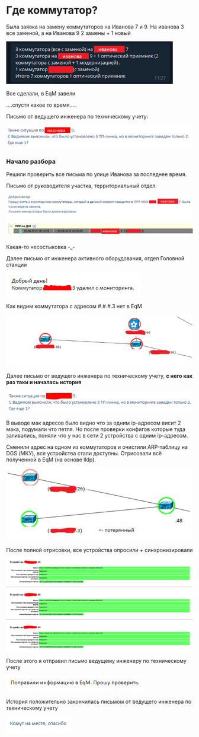 # Где коммутатор?

Была заявка на замену коммутаторов на Иванова 7 и 9. На иванова 3 все заменой, а на Иванова 9 2 замены + 1 новый

![](../../.gitbook/assets/image%20%2830%29.png)

Все сделали, в EqM завели

....спустя какое то время.....

Письмо от ведущего инженера по техническому учету:

![](../../.gitbook/assets/image%20%2875%29.png)

### Начало разбора

Решили проверить все письма по улице Иванова за последнее время.

Письмо от руководителя участка, территориальный отдел:

![](../../.gitbook/assets/image%20%2880%29.png)

Какая-то несостыковка -\_-

Далее письмо от инженера активного оборудования, отдел Головной станции

![](../../.gitbook/assets/image%20%284%29.png)

Как видим коммутатора с адресом \#.\#.\#.3 нет в EqM

![](../../.gitbook/assets/image%20%2879%29.png)

Далее письмо от ведущего инженера по техническому учету, **с него как раз таки и началась история**

![](../../.gitbook/assets/image%20%2836%29.png)

В выводе мак адресов было видно что за одним ip-адресом висит 2 мака, подумали что петля. Но после проверки конфигов которые туда заливались, поняли что у нас в сети 2 устройства с одним ip-адресом. 

Сменили адрес на одном из коммутаторов и очистили ARP-таблицу на DGS \(МКУ\), все устройства стали доступны. Отрисовали всё полученной в EqM \(на основе lldp\).

![](../../.gitbook/assets/image%20%2815%29.png)

После полной отрисовки, все устройства опросили + синхронизировали

![](../../.gitbook/assets/image%20%2847%29.png)

После этого я отправил письмо ведущему инженеру по техническому учету

![](../../.gitbook/assets/image%20%2849%29.png)

История положительно закончилась письмом от ведущего инженера по техническому учету

![](../../.gitbook/assets/image%20%2855%29.png)

